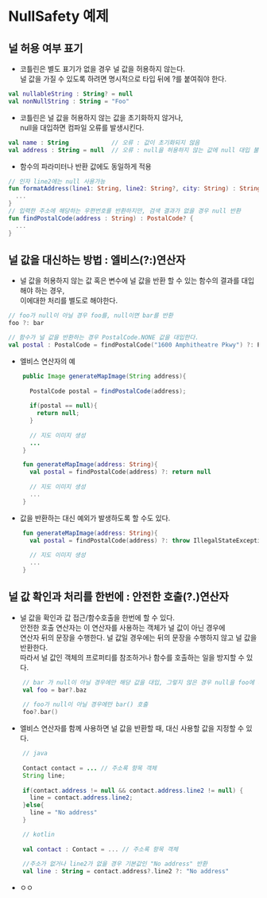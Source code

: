 # NullSafety 예제

## 널 허용 여부 표기

* 코틀린은 별도 표기가 없을 경우 널 값을 허용하지 않는다.  
  널 값을 가질 수 있도록 하려면 명시적으로 타입 뒤에 ?를 붙여줘야 한다.  
```kotlin
val nullableString : String? = null
val nonNullString : String = "Foo"
```

* 코틀린은 널 값을 허용하지 않는 값을 초기화하지 않거나,  
  null을 대입하면 컴파일 오류를 발생시킨다.
```kotlin
val name : String            // 오류 : 값이 초기화되지 않음
val address : String = null  // 오류 : null을 허용하지 않는 값에 null 대입 불가
```

* 함수의 파라미터나 반환 값에도 동일하게 적용  
```kotlin
// 인자 line2에는 null 사용가능
fun formatAddress(line1: String, line2: String?, city: String) : String {
  ...
}
// 입력한 주소에 해당하는 우편번호를 반환하지만, 검색 결과가 없을 경우 null 반환
fun findPostalCode(address : String) : PostalCode? {
  ...
}
```

## 널 값을 대신하는 방법 : 엘비스(?:)연산자

* 널 값을 허용하지 않는 값 혹은 변수에 널 값을 반환 할 수 있는 함수의 결과를 대입해야 하는 경우,</br>
  이에대한 처리를 별도로 해야한다.
```kotlin
// foo가 null이 아닐 경우 foo를, null이면 bar를 반환
foo ?: bar
```
```kotlin
// 함수가 널 값을 반환하는 경우 PostalCode.NONE 값을 대입한다.
val postal : PostalCode = findPostalCode("1600 Amphitheatre Pkwy") ?: PostalCode.NONE
```

* 엘비스 연산자의 예
```java
    public Image generateMapImage(String address){
    
      PostalCode postal = findPostalCode(address);
      
      if(postal == null){
        return null;
      }
      
      // 지도 이미지 생성
      ...
    }
```
```kotlin
    fun generateMapImage(address: String){
      val postal = findPostalCode(address) ?: return null
      
      // 지도 이미지 생성
      ...
    }
```

* 값을 반환하는 대신 예외가 발생하도록 할 수도 있다.
```kotlin
    fun generateMapImage(address: String){
      val postal = findPostalCode(address) ?: throw IllegalStateException()
      
      // 지도 이미지 생성
      ...
    }
```

## 널 값 확인과 처리를 한번에 : 안전한 호출(?.)연산자

* 널 값을 확인과 값 접근/함수호출을 한번에 할 수 있다.  
  안전한 호출 연산자는 이 연산자를 사용하는 객체가 널 값이 아닌 경우에  
  연산자 뒤의 문장을 수행한다. 널 값일 경우에는 뒤의 문장을 수행하지 않고 널 값을 반환한다.  
  따라서 널 값인 객체의 프로퍼티를 참조하거나 함수를 호출하는 일을 방지할 수 있다.
```kotlin
    // bar 가 null이 아닐 경우에만 해당 값을 대입, 그렇지 않은 경우 null을 foo에 대입
    val foo = bar?.baz
    
    // foo가 null이 아닐 경우에만 bar() 호출
    foo?.bar()
```

* 엘비스 연산자를 함께 사용하면 널 값을 반환할 때, 대신 사용할 값을 지정할 수 있다.
```java
    // java
    
    Contact contact = ... // 주소록 항목 객체
    String line;
    
    if(contact.address != null && contact.address.line2 != null) {
      line = contact.address.line2;
    }else{
      line = "No address"
    }
```
```kotlin
    // kotlin
    
    val contact : Contact = ... // 주소록 항목 객체
    
    //주소가 없거나 line2가 없을 경우 기본값인 "No address" 반환
    val line : String = contact.address?.line2 ?: "No address"
```

* ㅇㅇ

